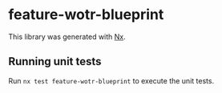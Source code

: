 # feature-wotr-blueprint

This library was generated with [Nx](https://nx.dev).

## Running unit tests

Run `nx test feature-wotr-blueprint` to execute the unit tests.

